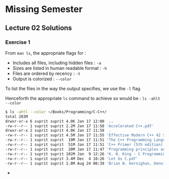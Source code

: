 # Missing Semester

## Lecture 02 Solutions

### Exercise 1

From `man ls`, the appropriate flags for :

- Includes all files, including hidden files : `-a`
- Sizes are listed in human readable format : `-h`
- Files are ordered by recency : `-t`
- Output is colorized : `--color`

To list the files in the way the output specifies, we use the `-l` flag

Henceforth the appropriate `ls` command to achieve so would be :
`ls -ahlt --color`

```bash
$ ls -ahtl --color ~/Books/Programming/C-C++/ 
total 203M
drwxr-xr-x 6 suprit suprit 4.0K Jan 17 12:00  ..
-rw-r--r-- 1 suprit suprit 2.2M Jan 17 11:58 'Accelerated C++.pdf'
drwxr-xr-x 2 suprit suprit 4.0K Jan 17 11:58  .
-rw-r--r-- 1 suprit suprit 4.5M Jan 17 11:55 'Effective Modern C++ 42 Specific Ways to Improve Your Use of C++11 and C++14 by Scott Meyers.pdf'
-rw-r--r-- 1 suprit suprit  19M Jan 17 11:51 'The C++ Programming Language, 4th Edition by Bjarne Stroustrup.pdf'
-rw-r--r-- 1 suprit suprit  51M Jan 17 11:51 'C++ Primer (5th edition).pdf'
-rw-r--r-- 1 suprit suprit  20M Jan 17 11:47 'Programming principles and practice using C++ by Stroustrup, Bjarne.pdf'
-rw-r--r-- 1 suprit suprit 102M Jan  9 12:26 'K. N. King - C Programming_ A Modern Approach-W. W. Norton & Company (2008).pdf'
-rw-r--r-- 1 suprit suprit 3.4M Dec  4 10:26 'Let Us C.pdf'
-rw-r--r-- 1 suprit suprit 2.8M Aug 24 00:39 'Brian W. Kernighan, Dennis M. Ritchie - The ANSI C Programming Language-Prentice Hall (1988).pdf'
```
- 
